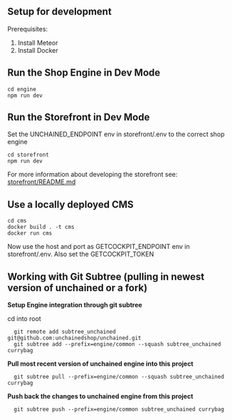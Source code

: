 ## Setup for development

Prerequisites:

1. Install Meteor
2. Install Docker

## Run the Shop Engine in Dev Mode

```
cd engine
npm run dev
```

## Run the Storefront in Dev Mode

Set the UNCHAINED_ENDPOINT env in storefront/.env to the correct shop engine

```
cd storefront
npm run dev
```

For more information about developing the storefront see: [storefront/README.md](./storefront/README.md)

## Use a locally deployed CMS

```
cd cms
docker build . -t cms
docker run cms
```

Now use the host and port as GETCOCKPIT_ENDPOINT env in storefront/.env. Also set the GETCOCKPIT_TOKEN

## Working with Git Subtree (pulling in newest version of unchained or a fork)

**Setup Engine integration through git subtree**

cd into root

```
  git remote add subtree_unchained git@github.com:unchainedshop/unchained.git
  git subtree add --prefix=engine/common --squash subtree_unchained currybag
```

**Pull most recent version of unchained engine into this project**

```
  git subtree pull --prefix=engine/common --squash subtree_unchained currybag
```

**Push back the changes to unchained engine from this project**

```
  git subtree push --prefix=engine/common subtree_unchained currybag
```
